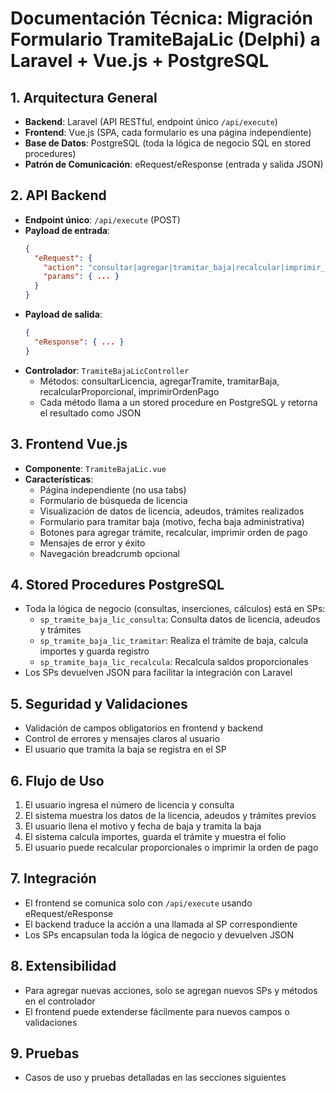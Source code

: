 # Documentación Técnica: Migración Formulario TramiteBajaLic (Delphi) a Laravel + Vue.js + PostgreSQL

## 1. Arquitectura General
- **Backend**: Laravel (API RESTful, endpoint único `/api/execute`)
- **Frontend**: Vue.js (SPA, cada formulario es una página independiente)
- **Base de Datos**: PostgreSQL (toda la lógica de negocio SQL en stored procedures)
- **Patrón de Comunicación**: eRequest/eResponse (entrada y salida JSON)

## 2. API Backend
- **Endpoint único**: `/api/execute` (POST)
- **Payload de entrada**:
  ```json
  {
    "eRequest": {
      "action": "consultar|agregar|tramitar_baja|recalcular|imprimir_orden",
      "params": { ... }
    }
  }
  ```
- **Payload de salida**:
  ```json
  {
    "eResponse": { ... }
  }
  ```
- **Controlador**: `TramiteBajaLicController`
  - Métodos: consultarLicencia, agregarTramite, tramitarBaja, recalcularProporcional, imprimirOrdenPago
  - Cada método llama a un stored procedure en PostgreSQL y retorna el resultado como JSON

## 3. Frontend Vue.js
- **Componente**: `TramiteBajaLic.vue`
- **Características**:
  - Página independiente (no usa tabs)
  - Formulario de búsqueda de licencia
  - Visualización de datos de licencia, adeudos, trámites realizados
  - Formulario para tramitar baja (motivo, fecha baja administrativa)
  - Botones para agregar trámite, recalcular, imprimir orden de pago
  - Mensajes de error y éxito
  - Navegación breadcrumb opcional

## 4. Stored Procedures PostgreSQL
- Toda la lógica de negocio (consultas, inserciones, cálculos) está en SPs:
  - `sp_tramite_baja_lic_consulta`: Consulta datos de licencia, adeudos y trámites
  - `sp_tramite_baja_lic_tramitar`: Realiza el trámite de baja, calcula importes y guarda registro
  - `sp_tramite_baja_lic_recalcula`: Recalcula saldos proporcionales
- Los SPs devuelven JSON para facilitar la integración con Laravel

## 5. Seguridad y Validaciones
- Validación de campos obligatorios en frontend y backend
- Control de errores y mensajes claros al usuario
- El usuario que tramita la baja se registra en el SP

## 6. Flujo de Uso
1. El usuario ingresa el número de licencia y consulta
2. El sistema muestra los datos de la licencia, adeudos y trámites previos
3. El usuario llena el motivo y fecha de baja y tramita la baja
4. El sistema calcula importes, guarda el trámite y muestra el folio
5. El usuario puede recalcular proporcionales o imprimir la orden de pago

## 7. Integración
- El frontend se comunica solo con `/api/execute` usando eRequest/eResponse
- El backend traduce la acción a una llamada al SP correspondiente
- Los SPs encapsulan toda la lógica de negocio y devuelven JSON

## 8. Extensibilidad
- Para agregar nuevas acciones, solo se agregan nuevos SPs y métodos en el controlador
- El frontend puede extenderse fácilmente para nuevos campos o validaciones

## 9. Pruebas
- Casos de uso y pruebas detalladas en las secciones siguientes
